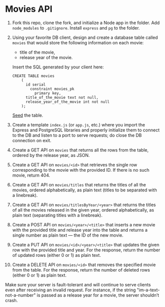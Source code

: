 # Movies API

1. Fork this repo, clone the fork, and initialize a Node app in the folder. Add `node_modules` to `.gitignore`. Install `express` and `pg` to the folder.

2. Using your favorite DB client, design and create a database table called `movies` that would store the following information on each movie:

      - title of the movie,
      - release year of the movie.
      
    Insert the SQL generated by your client here:

    ```postgresql
    CREATE TABLE movies
        (
          id serial
            constraint movies_pk
              primary key,
          title_of_the_movie text not null,
          release_year_of_the_movie int not null
        );
    ```

   [Seed](https://en.wikipedia.org/wiki/Database_seeding) the table.

3. Create a template `index.js` (or `app.js`, etc.) where you import the Express and PostgreSQL libraries and properly initialize them to connect to the DB and listen to a port to serve requests; do close the DB connection on exit.

4. Create a GET API on `movies` that returns all the rows from the table, ordered by the release year, as JSON.

5. Create a GET API on `movies/<id>` that retrieves the single row corresponding to the movie with the provided ID. If there is no such movie, return 404.

6. Create a GET API on `movies/titles` that returns the titles of all the movies, ordered alphabetically, as plain text (titles to be separated with a linebreak).

7. Create a GET API on `movies/titlesByYear/<year>` that returns the titles of all the movies released in the given year, ordered alphabetically, as plain text (separating titles with a linebreak).

8. Create a POST API on `movies/<year>/<title>` that inserts a new movie with the provided title and release year into the table and returns a single number as plain text — the ID of the new movie.

9. Create a PUT API on `movies/<id>/<year>/<title>` that updates the given row with the provided title and year. For the response, return the number of updated rows (either 0 or 1) as plain text.

10. Create a DELETE API on `movies/<id>` that removes the specified movie from the table. For the response, return the number of deleted rows (either 0 or 1) as plain text.

Make sure your server is fault-tolerant and will continue to serve clients even after receiving an invalid request. For instance, if the string "im-a-text-not-a-number" is passed as a release year for a movie, the server shouldn’t crash.
